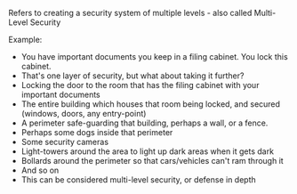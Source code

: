 Refers to creating a security system of multiple levels - also called Multi-Level Security

Example:
- You have important documents you keep in a filing cabinet. You lock this cabinet. 
- That's one layer of security, but what about taking it further? 
- Locking the door to the room that has the filing cabinet with your important documents
- The entire building which houses that room being locked, and secured (windows, doors, any entry-point)
- A perimeter safe-guarding that building, perhaps a wall, or a fence. 
- Perhaps some dogs inside that perimeter
- Some security cameras
- Light-towers around the area to light up dark areas when it gets dark
- Bollards around the perimeter so that cars/vehicles can't ram through it
- And so on
- This can be considered multi-level security, or defense in depth